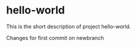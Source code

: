 # hello-world
This is the short description of project hello-world.

Changes for first commit on newbranch



